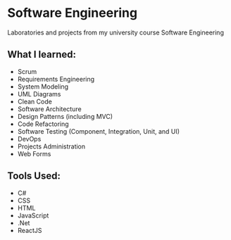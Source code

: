 # Software Engineering
Laboratories and projects from my university course Software Engineering

## What I learned:
- Scrum
- Requirements Engineering
- System Modeling
- UML Diagrams
- Clean Code
- Software Architecture
- Design Patterns (including MVC)
- Code Refactoring
- Software Testing (Component, Integration, Unit, and UI)
- DevOps
- Projects Administration
- Web Forms

## Tools Used:
- C#
- CSS
- HTML
- JavaScript
- .Net
- ReactJS
